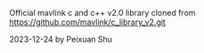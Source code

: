 Official mavlink c and c++ v2.0 library cloned from https://github.com/mavlink/c_library_v2.git

2023-12-24 by Peixuan Shu
